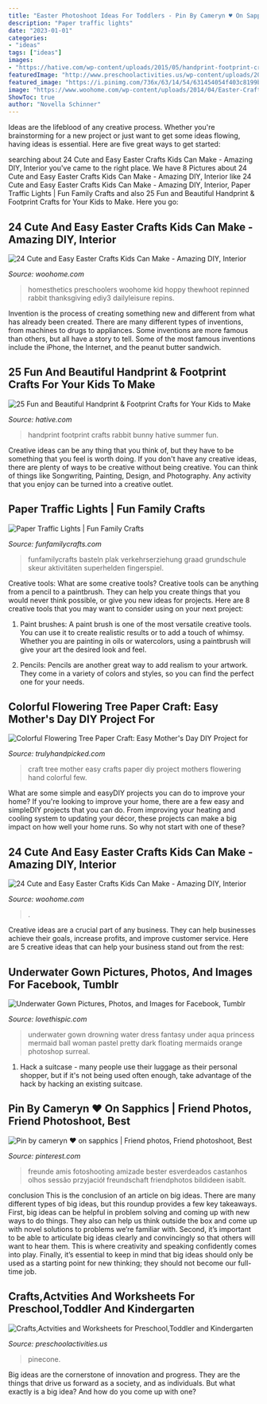```yaml
---
title: "Easter Photoshoot Ideas For Toddlers - Pin By Cameryn ♥ On Sapphics"
description: "Paper traffic lights"
date: "2023-01-01"
categories:
- "ideas"
tags: ["ideas"]
images:
- "https://hative.com/wp-content/uploads/2015/05/handprint-footprint-crafts/19-handprint-footprint-crafts.jpg"
featuredImage: "http://www.preschoolactivities.us/wp-content/uploads/2014/12/pinecone-hedgehog.jpg"
featured_image: "https://i.pinimg.com/736x/63/14/54/631454054f403c8199ba3ecfd18041d3.jpg"
image: "https://www.woohome.com/wp-content/uploads/2014/04/Easter-Crafts-for-Kids-12.jpg"
ShowToc: true
author: "Novella Schinner"
---
```



Ideas are the lifeblood of any creative process. Whether you're brainstorming for a new project or just want to get some ideas flowing, having ideas is essential. Here are five great ways to get started: 

	

		
searching about 24 Cute and Easy Easter Crafts Kids Can Make - Amazing DIY, Interior you've came to the right place. We have 8 Pictures about 24 Cute and Easy Easter Crafts Kids Can Make - Amazing DIY, Interior like 24 Cute and Easy Easter Crafts Kids Can Make - Amazing DIY, Interior, Paper Traffic Lights | Fun Family Crafts and also 25 Fun and Beautiful Handprint &amp; Footprint Crafts for Your Kids to Make. Here you go:
		
    
## 24 Cute And Easy Easter Crafts Kids Can Make - Amazing DIY, Interior

<img loading=lazy src="https://www.woohome.com/wp-content/uploads/2014/04/Easter-Crafts-for-Kids-7.jpg" onerror="this.onerror=null;this.src='https://tse4.mm.bing.net/th?id=OIP.kRY8IV7Ds53ND63zSPrWmgHaJ6&amp;pid=15.1';" alt="24 Cute and Easy Easter Crafts Kids Can Make - Amazing DIY, Interior">

_Source: woohome.com_

>homesthetics preschoolers woohome kid hoppy thewhoot repinned rabbit thanksgiving ediy3 dailyleisure repins. 

	

Invention is the process of creating something new and different from what has already been created. There are many different types of inventions, from machines to drugs to appliances. Some inventions are more famous than others, but all have a story to tell. Some of the most famous inventions include the iPhone, the Internet, and the peanut butter sandwich.

    
## 25 Fun And Beautiful Handprint &amp; Footprint Crafts For Your Kids To Make

<img loading=lazy src="https://hative.com/wp-content/uploads/2015/05/handprint-footprint-crafts/19-handprint-footprint-crafts.jpg" onerror="this.onerror=null;this.src='https://tse4.mm.bing.net/th?id=OIP.UA1TKhDDjCPuw7apFvvxHgHaMY&amp;pid=15.1';" alt="25 Fun and Beautiful Handprint &amp; Footprint Crafts for Your Kids to Make">

_Source: hative.com_

>handprint footprint crafts rabbit bunny hative summer fun. 

	

Creative ideas can be any thing that you think of, but they have to be something that you feel is worth doing. If you don't have any creative ideas, there are plenty of ways to be creative without being creative. You can think of things like Songwriting, Painting, Design, and Photography. Any activity that you enjoy can be turned into a creative outlet.

    
## Paper Traffic Lights | Fun Family Crafts

<img loading=lazy src="https://funfamilycrafts.com/wp-content/uploads/2012/03/3.jpg" onerror="this.onerror=null;this.src='https://tse3.mm.bing.net/th?id=OIP.CcNgSUSenEY3xkhdq7ZxVAHaJ4&amp;pid=15.1';" alt="Paper Traffic Lights | Fun Family Crafts">

_Source: funfamilycrafts.com_

>funfamilycrafts basteln plak verkehrserziehung graad grundschule skeur aktivitäten superhelden fingerspiel. 

	

Creative tools: What are some creative tools?
Creative tools can be anything from a pencil to a paintbrush. They can help you create things that you would never think possible, or give you new ideas for projects. Here are 8 creative tools that you may want to consider using on your next project:
1. Paint brushes: A paint brush is one of the most versatile creative tools. You can use it to create realistic results or to add a touch of whimsy. Whether you are painting in oils or watercolors, using a paintbrush will give your art the desired look and feel.

2. Pencils: Pencils are another great way to add realism to your artwork. They come in a variety of colors and styles, so you can find the perfect one for your needs.

    
## Colorful Flowering Tree Paper Craft: Easy Mother&#039;s Day DIY Project For

<img loading=lazy src="https://trulyhandpicked.com/wp-content/uploads/2019/03/krokotak-flowering-tree-from-a-kids-hand-1552290480k4ng8.jpg" onerror="this.onerror=null;this.src='https://tse1.mm.bing.net/th?id=OIP.vwrsAxM9LGQF04kIywQ45QHaLE&amp;pid=15.1';" alt="Colorful Flowering Tree Paper Craft: Easy Mother&#039;s Day DIY Project for">

_Source: trulyhandpicked.com_

>craft tree mother easy crafts paper diy project mothers flowering hand colorful few. 

	

What are some simple and easyDIY projects you can do to improve your home?
If you're looking to improve your home, there are a few easy and simpleDIY projects that you can do. From improving your heating and cooling system to updating your décor, these projects can make a big impact on how well your home runs. So why not start with one of these?

    
## 24 Cute And Easy Easter Crafts Kids Can Make - Amazing DIY, Interior

<img loading=lazy src="https://www.woohome.com/wp-content/uploads/2014/04/Easter-Crafts-for-Kids-12.jpg" onerror="this.onerror=null;this.src='https://tse4.mm.bing.net/th?id=OIP.FHFTxtXWk6pDVLE6AQy9eQHaM5&amp;pid=15.1';" alt="24 Cute and Easy Easter Crafts Kids Can Make - Amazing DIY, Interior">

_Source: woohome.com_

>. 

	

Creative ideas are a crucial part of any business. They can help businesses achieve their goals, increase profits, and improve customer service. Here are 5 creative ideas that can help your business stand out from the rest:

    
## Underwater Gown Pictures, Photos, And Images For Facebook, Tumblr

<img loading=lazy src="http://www.lovethispic.com/uploaded_images/61338-Underwater-Gown.jpg" onerror="this.onerror=null;this.src='https://tse2.mm.bing.net/th?id=OIP.YVADttF5rd7TP8DKlhvIBAHaLK&amp;pid=15.1';" alt="Underwater Gown Pictures, Photos, and Images for Facebook, Tumblr">

_Source: lovethispic.com_

>underwater gown drowning water dress fantasy under aqua princess mermaid ball woman pastel pretty dark floating mermaids orange photoshop surreal. 

	

1. Hack a suitcase - many people use their luggage as their personal shopper, but if it's not being used often enough, take advantage of the hack by hacking an existing suitcase.

    
## Pin By Cameryn ♥ On Sapphics | Friend Photos, Friend Photoshoot, Best

<img loading=lazy src="https://i.pinimg.com/736x/63/14/54/631454054f403c8199ba3ecfd18041d3.jpg" onerror="this.onerror=null;this.src='https://tse4.mm.bing.net/th?id=OIP.je_pNkVOv1Q1M72J3nTZPAHaJ3&amp;pid=15.1';" alt="Pin by cameryn ♥ on sapphics | Friend photos, Friend photoshoot, Best">

_Source: pinterest.com_

>freunde amis fotoshooting amizade bester esverdeados castanhos olhos sessão przyjaciół freundschaft friendphotos bildideen isablt. 

	

conclusion
This is the conclusion of an article on big ideas. 
There are many different types of big ideas, but this roundup provides a few key takeaways. First, big ideas can be helpful in problem solving and coming up with new ways to do things. They also can help us think outside the box and come up with novel solutions to problems we’re familiar with. 
 Second, it’s important to be able to articulate big ideas clearly and convincingly so that others will want to hear them. This is where creativity and speaking confidently comes into play. Finally, it’s essential to keep in mind that big ideas should only be used as a starting point for new thinking; they should not become our full-time job.

    
## Crafts,Actvities And Worksheets For Preschool,Toddler And Kindergarten

<img loading=lazy src="http://www.preschoolactivities.us/wp-content/uploads/2014/12/pinecone-hedgehog.jpg" onerror="this.onerror=null;this.src='https://tse2.mm.bing.net/th?id=OIP.j4Ty5ci_nL8_auK7C3_ZogHaLH&amp;pid=15.1';" alt="Crafts,Actvities and Worksheets for Preschool,Toddler and Kindergarten">

_Source: preschoolactivities.us_

>pinecone. 

	

Big ideas are the cornerstone of innovation and progress. They are the things that drive us forward as a society, and as individuals. But what exactly is a big idea? And how do you come up with one?

